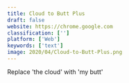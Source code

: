 ```yaml
---
title: Cloud to Butt Plus
draft: false 
website: https://chrome.google.com
classification: ['']
platform: ['Web']
keywords: ['text']
image: 2020/04/Cloud-to-Butt-Plus.png
---
```

Replace 'the cloud' with 'my butt'